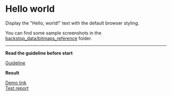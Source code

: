 # Hello world

Display the "Hello, world!" text with the default browser styling.

You can find some sample screenshots in the [backstop_data/bitmaps_reference](backstop_data/bitmaps_reference) folder.

___
**Read the guideline before start**

[Guideline](https://github.com/mate-academy/layout_task-guideline/blob/master/README.md)

**Result**

[Demo link](https://gestap.github.io/layout_hello-world/) <br>
[Test report](https://gestap.github.io/layout_hello-world/report/html_report/)
